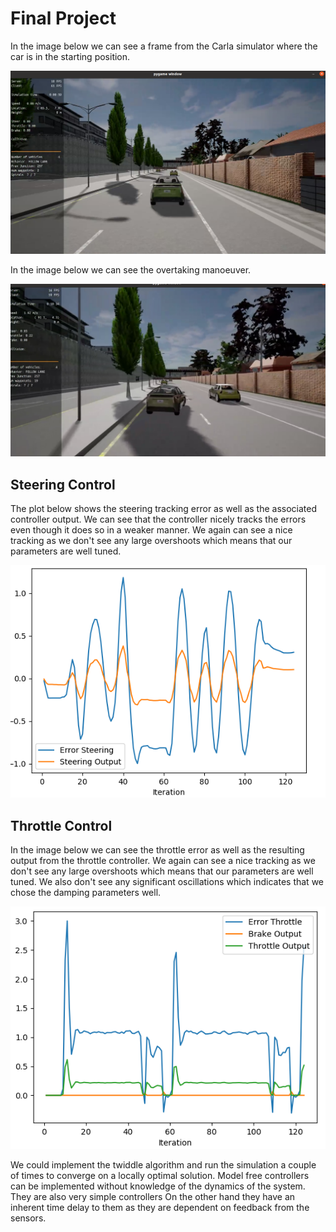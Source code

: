 # Final Project

In the image below we can see a frame from the Carla simulator where the car is in the starting position.

![Starting Position](media/starting_position.png)

In the image below we can see the overtaking manoeuver.

![Overtake Manoeuver](media/overtake_manoeuver.png)

## Steering Control

The plot below shows the steering tracking error as well as the associated controller output. We can see that the controller nicely tracks the errors even though it does so in a weaker manner. We again can see a nice tracking as we don't see any large overshoots which means that our parameters are well tuned.

![Steering Error](media/error_steering.png)

## Throttle Control

In the image below we can see the throttle error as well as the resulting output from the throttle controller. We again can see a nice tracking as we don't see any large overshoots which means that our parameters are well tuned. We also don't see any significant oscillations which indicates that we chose the damping parameters well.

![Throttle Error](media/error_throttle.png)

We could implement the twiddle algorithm and run the simulation a couple of times to converge on a locally optimal solution.
Model free controllers can be implemented without knowledge of the dynamics of the system. They are also very simple controllers
On the other hand they have an inherent time delay to them as they are dependent on feedback from the sensors.